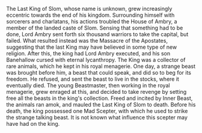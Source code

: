 The Last King of Slom, whose name is unknown, grew increasingly eccentric towards the end of his kingdom. Surrounding himself with sorcerers and charlatans, his actions troubled the House of Ambry, a member of the landed caste of Slom. Sensing that something had to be done, Lord Ambry sent forth six thousand warriors to take the capital, but failed. What resulted instead was the Massacre of the Apostates, suggesting that the last King may have believed in some type of new religion. After this, the king had Lord Ambry executed, and his son Banehallow cursed with eternal lycanthropy.
The King was a collector of rare animals, which he kept in his royal menagerie. One day, a strange beast was brought before him, a beast that could speak, and did so to beg for its freedom. He refused, and sent the beast to live in the stocks, where it eventually died. The young  Beastmaster, then working in the royal menagerie, grew enraged at this, and decided to take revenge by setting free all the beasts in the king's collection. Freed and incited by  Inner Beast, the animals ran amok, and mauled the Last King of Slom to death.
Before his death, the king possessed one Mad Scepter, with which he used to strike the strange talking beast. It is not known what influence this scepter may have had on the king.

